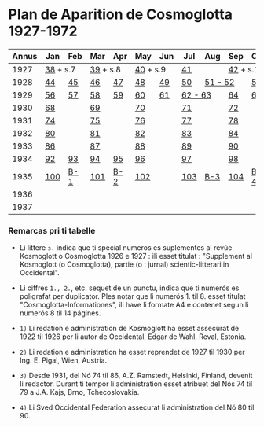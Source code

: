 # Plan de Aparition de Cosmoglotta 1927-1972

<table>
    <thead>
        <tr>
            <th>Annus</th>
            <th>Jan</th>
            <th>Feb</th>
            <th>Mar</th>
            <th>Apr</th>
            <th>May</th>
            <th>Jun</th>
            <th>Jul</th>
            <th>Aug</th>
            <th>Sep</th>
            <th>Oct</th>
            <th>Nov</th>
            <th>Dec</th>
            <th>Remarcas</th>
        </tr>
    </thead>
    <tbody>
        <tr>
            <td>1927</td>
            <td colspan="2"><a href="./nro/038.html">38</a> + s.7</td>
            <td colspan="2"><a href="./nro/039.html">39</a> + s.8</td>
            <td colspan="2"><a href="./nro/040.html">40</a> + s.9</td>
            <td><a href="./nro/041.html">41</a></td>
            <td></td>
            <td colspan="2"><a href="./nro/042.html">42</a> + s.10</td>
            <td colspan="2"><a href="./nro/043.html">43</a> + s.11</td>
            <td>2)</td>
        </tr>
        <tr>
            <td>1928</td>
            <td><a href="./nro/044.html">44</a></td>
            <td><a href="./nro/045.html">45</a></td>
            <td><a href="./nro/046.html">46</a></td>
            <td><a href="./nro/047.html">47</a></td>
            <td><a href="./nro/048.html">48</a></td>
            <td><a href="./nro/049.html">49</a></td>
            <td><a href="./nro/050.html">50</a></td>
            <td colspan="2"><a href="./nro/051-052.html">51 - 52</a></td>
            <td><a href="./nro/053.html">53</a></td>
            <td><a href="./nro/054.html">54</a></td>
            <td><a href="./nro/055.html">55</a></td>
            <td></td>
        </tr>
        <tr>
            <td>1929</td>
            <td><a href="./nro/056.html">56</a></td>
            <td><a href="./nro/057.html">57</a></td>
            <td><a href="./nro/058.html">58</a></td>
            <td><a href="./nro/059.html">59</a></td>
            <td><a href="./nro/060.html">60</a></td>
            <td><a href="./nro/061.html">61</a></td>
            <td colspan="2"><a href="./nro/062-063.html">62 - 63</a></td>
            <td><a href="./nro/064.html">64</a></td>
            <td><a href="./nro/065.html">65</a></td>
            <td><a href="./nro/066.html">66</a></td>
            <td><a href="./nro/067.html">67</a></td>
            <td></td>
        </tr>
        <tr>
            <td>1930</td>
            <td><a href="./nro/068.html">68</a></td>
            <td></td>
            <td><a href="./nro/069.html">69</a></td>
            <td></td>
            <td><a href="./nro/070.html">70</a></td>
            <td></td>
            <td><a href="./nro/071.html">71</a></td>
            <td></td>
            <td><a href="./nro/072.html">72</a></td>
            <td></td>
            <td><a href="./nro/073.html">73</a></td>
            <td></td>
            <td></td>
        </tr>
        <tr>
            <td>1931</td>
            <td><a href="./nro/074.html">74</a></td>
            <td></td>
            <td><a href="./nro/075.html">75</a></td>
            <td></td>
            <td><a href="./nro/076.html">76</a></td>
            <td></td>
            <td><a href="./nro/077.html">77</a></td>
            <td></td>
            <td><a href="./nro/078.html">78</a></td>
            <td></td>
            <td><a href="./nro/079.html">79</a></td>
            <td></td>
            <td>3)</td>
        </tr>
        <tr>
            <td>1932</td>
            <td><a href="./nro/080.html">80</a></td>
            <td></td>
            <td><a href="./nro/081.html">81</a></td>
            <td></td>
            <td><a href="./nro/082.html">82</a></td>
            <td></td>
            <td><a href="./nro/083.html">83</a></td>
            <td></td>
            <td><a href="./nro/084.html">84</a></td>
            <td></td>
            <td><a href="./nro/085.html">85</a></td>
            <td></td>
            <td>4)</td>
        </tr>
        <tr>
            <td>1933</td>
            <td><a href="./nro/086.html">86</a></td>
            <td></td>
            <td><a href="./nro/087.html">87</a></td>
            <td></td>
            <td><a href="./nro/088.html">88</a></td>
            <td></td>
            <td><a href="./nro/089.html">89</a></td>
            <td></td>
            <td><a href="./nro/090.html">90</a></td>
            <td></td>
            <td><a href="./nro/091.html">91</a></td>
            <td></td>
            <td>5)</td>
        </tr>
        <tr>
            <td>1934</td>
            <td><a href="./nro/092.html">92</a></td>
            <td><a href="./nro/093.html">93</a></td>
            <td><a href="./nro/094.html">94</a></td>
            <td><a href="./nro/095.html">95</a></td>
            <td><a href="./nro/096.html">96</a></td>
            <td></td>
            <td><a href="./nro/097.html">97</a></td>
            <td></td>
            <td><a href="./nro/098.html">98</a></td>
            <td></td>
            <td><a href="./nro/099.html">99</a></td>
            <td></td>
            <td></td>
        </tr>
        <tr>
            <td>1935</td>
            <td><a href="./nro/100.html">100</a></td>
            <td><a href="./nro/B-001.html">B-1</a></td>
            <td><a href="./nro/101.html">101</a></td>
            <td><a href="./nro/B-002.html">B-2</a></td>
            <td><a href="./nro/102.html">102</a></td>
            <td></td>
            <td><a href="./nro/103.html">103</a></td>
            <td><a href="./nro/B-003.html">B-3</a></td>
            <td><a href="./nro/104.html">104</a></td>
            <td><a href="./nro/B-004.html">B-4</a></td>
            <td><a href="./nro/105.html">105</a></td>
            <td></td>
            <td>1., 2. ..</td>
        </tr>
        <tr>
            <td>1936</td>
            <td></td>
            <td></td>
            <td></td>
            <td></td>
            <td></td>
            <td></td>
            <td></td>
            <td></td>
            <td></td>
            <td></td>
            <td></td>
            <td></td>
            <td></td>
        </tr>
        <tr>
            <td>1937</td>
            <td></td>
            <td></td>
            <td></td>
            <td></td>
            <td></td>
            <td></td>
            <td></td>
            <td></td>
            <td></td>
            <td></td>
            <td></td>
            <td></td>
            <td></td>
        </tr>
    </tbody>
</table>

### Remarcas pri ti tabelle

- Li littere `s.` indica que ti special numeros es suplementes al revúe Kosmoglott o Cosmoglotta 1926 e 1927 : ili esset titulat : "Supplement al Kosmoglott (o Cosmoglotta), partie (o : jurnal) scientic-litterari in Occidental".

- Li ciffres `1., 2.`, etc. sequet de un punctu, indica que ti numerós es poligrafat per duplicator. Ples notar que li numerós 1. til 8. esset titulat "Cosmoglotta-Informationes", ili have li formate A4 e contenet segun li numerós 8 til 14 págines.

- `1)` Li redation e administration de Kosmoglott ha esset assecurat de 1922 til 1926 per li autor de Occidental, Edgar de Wahl, Reval, Estonia.

- `2)` Li redation e administration ha esset reprendet de 1927 til 1930 per lng. E. Pigal, Wien, Austria.

- `3)` Desde 1931, del Nó 74 til 86, A.Z. Ramstedt, Helsinki, Finland, devenit li redactor. Durant ti tempor li administration esset atribuet del Nós 74 til 79 a J.A. Kajs, Brno, Tchecoslovakia.

- `4)` Li Sved Occidental Federation assecurat li administration del Nó 80 til 90.